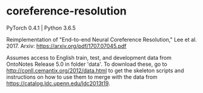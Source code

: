 # coreference-resolution
PyTorch 0.4.1 | Python 3.6.5

Reimplementation of "End-to-end Neural Coreference Resolution," Lee et al. 2017.
Arxiv: https://arxiv.org/pdf/1707.07045.pdf

Assumes access to English train, test, and development data from OntoNotes Release 5.0 in folder 'data'. To download these, go to http://conll.cemantix.org/2012/data.html to get the skeleton scripts and instructions on how to use them to merge with the data from https://catalog.ldc.upenn.edu/ldc2013t19.
